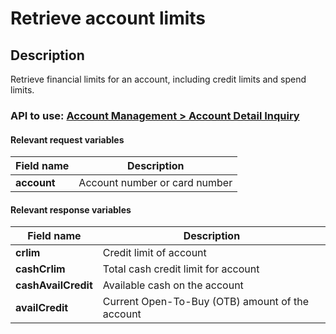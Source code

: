 # Retrieve account limits

## Description

Retrieve financial limits for an account, including credit limits and spend limits.

### API to use: [Account Management > Account Detail Inquiry](../api/?type=post&path=/fv_emea/v3/accountDetailInquiry)

#### Relevant request variables

| Field name   | Description                   |
|--------------|-------------------------------|
| **account**  | Account number or card number |

#### Relevant response variables

| Field name          | Description                                     |
|---------------------|-------------------------------------------------|
| **crlim**           | Credit limit of account                         |
| **cashCrlim**       | Total cash credit limit for account             |
| **cashAvailCredit** | Available cash on the account                   |
| **availCredit**     | Current Open-To-Buy (OTB) amount of the account |
